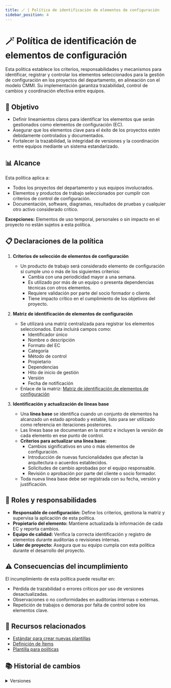 ```yaml
---
title: 🪄 | Política de identificación de elementos de configuración
sidebar_position: 4
---
```


# 🪄 Política de identificación de elementos de configuración

Esta política establece los criterios, responsabilidades y mecanismos para identificar, registrar y controlar los elementos seleccionados para la gestión de configuración en los proyectos del departamento, en alineación con el modelo CMMI. Su implementación garantiza trazabilidad, control de cambios y coordinación efectiva entre equipos.

## 🎯 Objetivo

- Definir lineamientos claros para identificar los elementos que serán gestionados como elementos de configuración (EC).
- Asegurar que los elementos clave para el éxito de los proyectos estén debidamente controlados y documentados.
- Fortalecer la trazabilidad, la integridad de versiones y la coordinación entre equipos mediante un sistema estandarizado.

## 📊 Alcance

Esta política aplica a:
- Todos los proyectos del departamento y sus equipos involucrados.
- Elementos y productos de trabajo seleccionados por cumplir con criterios de control de configuración.
- Documentación, software, diagramas, resultados de pruebas y cualquier otro activo considerado crítico.

**Excepciones:** Elementos de uso temporal, personales o sin impacto en el proyecto no están sujetos a esta política.

## 📋 Declaraciones de la política

1. **Criterios de selección de elementos de configuración**
   - Un producto de trabajo será considerado elemento de configuración si cumple uno o más de los siguientes criterios:
     - Cambia con una periodicidad mayor a una semana.
     - Es utilizado por más de un equipo o presenta dependencias técnicas con otros elementos.
     - Requiere validación por parte del socio formador o cliente.
     - Tiene impacto crítico en el cumplimiento de los objetivos del proyecto.

2. **Matriz de identificación de elementos de configuración**
   - Se utilizará una matriz centralizada para registrar los elementos seleccionados. Esta incluirá campos como:
     - Identificador único
     - Nombre o descripción
     - Formato del EC
     - Categoría
     - Método de control
     - Propietario
     - Dependencias
     - Hito de inicio de gestión
     - Versión
     - Fecha de notificación
   - Enlace de la matriz: [Matriz de identificación de elementos de configuración](https://docs.google.com/spreadsheets/d/1e73fKSTAhxyPqiPN32u_1mkIyCbzssFc-7Ylfs-HL3w/edit?gid=0#gid=0)

3. **Identificación y actualización de líneas base**
   - Una **línea base** se identifica cuando un conjunto de elementos ha alcanzado un estado aprobado y estable, listo para ser utilizado como referencia en iteraciones posteriores.
   - Las líneas base se documentan en la matriz e incluyen la versión de cada elemento en ese punto de control.
   - **Criterios para actualizar una línea base:**
     - Cambios significativos en uno o más elementos de configuración.
     - Introducción de nuevas funcionalidades que afectan la arquitectura o acuerdos establecidos.
     - Solicitudes de cambio aprobadas por el equipo responsable.
     - Revisión o aprobación por parte del cliente o socio formador.
   - Toda nueva línea base debe ser registrada con su fecha, versión y justificación.

## 👥 Roles y responsabilidades

- **Responsable de configuración:** Define los criterios, gestiona la matriz y supervisa la aplicación de esta política.
- **Propietario del elemento:** Mantiene actualizada la información de cada EC y reporta cambios.
- **Equipo de calidad:** Verifica la correcta identificación y registro de elementos durante auditorías o revisiones internas.
- **Líder de proyecto:** Asegura que su equipo cumpla con esta política durante el desarrollo del proyecto.

## ⚠️ Consecuencias del incumplimiento

El incumplimiento de esta política puede resultar en:
- Pérdida de trazabilidad o errores críticos por uso de versiones desactualizadas.
- Observaciones o no conformidades en auditorías internas o externas.
- Repetición de trabajos o demoras por falta de control sobre los elementos clave.

## 📎 Recursos relacionados

- [Estándar para crear nuevas plantillas](/docs/next/standards/estandar-plantillas)
- [Definición de Ítems](/docs/next/procesos/PR2-definicion-items)
- [Plantilla para políticas](/docs/next/plantillas/plantilla-politicas)

## 📚 Historial de cambios

<details>
  <summary>Versiones</summary>

| **Tipo de versión** | **Descripción**                         | **Fecha**   | **Colaborador**               |
| ------------------- | --------------------------------------- | ----------- | ----------------------------- |
| **1.0.0**           | Creación de la política.                | 06/04/2025  | Max Toscano, Diego Fuentes    |
| **1.1.0**           | Implementar acciones correctivas.       | 26/04/2025  | Max Toscano                   |
| **1.2.0**           | Implementar acciones correctivas.       | 08/05/2025  | Armando Méndez Castro         |
| **1.3.0**           | Corrección de ortografía.               | 08/05/2025  | Paola Garrido                 |
| **1.4.0**           | Se agregan criterios y gestión de líneas base. | 26/05/2025  | Angel Mauricio Ramírez Herrera                   |

</details>
